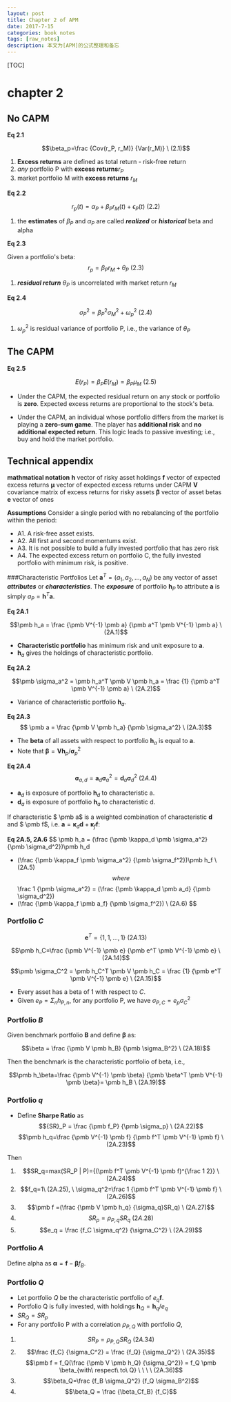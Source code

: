 ```yaml
---
layout: post
title: Chapter 2 of APM
date: 2017-7-15
categories: book notes
tags: [raw_notes]
description: 本文为[APM]的公式整理和备忘
---
```



[TOC]

# chapter 2
## No CAPM
<!-- Definition of $\beta_p$ -->
**Eq 2.1**

$$\beta_p=\frac {Cov(r_P, r_M)} {Var(r_M)} \ (2.1)$$

1. **Excess returns** are defined as total return - risk-free return
2. *any* portfolio P with **excess returns**$r_P$
3. market portfolio M with **excess returns** $r_M$

**Eq 2.2**

$$r_p(t)=\alpha_P + \beta_P r_M(t) + \epsilon_P(t) \ (2.2)$$

1. the **estimates** of $\beta_P$ and $\alpha_P$ are called ___realized___ or ___historical___ beta and alpha

**Eq 2.3**

Given a portfolio's beta:
$$r_p=\beta_P r_M + \theta_P \ (2.3)$$

1. ***residual return*** $\theta_P$ is uncorrelated with market return $r_M$

**Eq 2.4**

$$\sigma_P^2 = \beta_P^2 \sigma_M^2 + \omega_p^2 \ (2.4)$$

1. $\omega_p^2$ is residual variance of portfolio P, i.e., the variance of $\theta_P$

## The CAPM

**Eq 2.5**

$$E(r_P)=\beta_PE(r_M)=\beta_P\mu_M \ (2.5)$$

- Under the CAPM, the expected residual return on any stock or portfolio is **zero**. Expected excess returns are proportional to the stock's beta.

- Under the CAPM, an individual whose portfolio differs from the market is playing a **zero-sum game**. The player has **additional risk** and **no additional expected return**. This logic leads to passive investing; i.e., buy and hold the market portfolio.

## Technical appendix
**mathmatical notation**
$\pmb h$ vector of risky asset holdings
$\pmb f$ vector of expected excess returns
$\pmb \mu$ vector of expected excess returns under CAPM
$\pmb V$ covariance matrix of excess returns for risky assets
$\pmb \beta$ vector of asset betas
$\pmb e$ vector of ones

**Assumptions**
Consider a single period with no rebalancing of the portfolio within the period:

* A1. A risk-free asset exists.
* A2. All first and second momentums exist.
* A3. It is not possible to build a fully invested portfolio that has zero risk
* A4. The expected excess return on portfolio C, the fully invested portfolio with minimum risk, is positive.

###Characteristic Portfolios
Let $\pmb a^T=({a_1, a_2,..., a_N})$ be any vector of asset ***attributes*** or ***characteristics***. The ***exposure*** of portfolio $\pmb h_P$ to attribute $\pmb a$ is simply $a_P = \pmb h^T\pmb a$.

**Eq 2A.1**

$$\pmb h_a = \frac {\pmb V^{-1} \pmb a} {\pmb a^T \pmb V^{-1} \pmb a} \ (2A.1)$$

* **Characteristic portfolio** has minimum risk and unit exposure to $\pmb a$.
* $\pmb h_a$ gives the holdings of characteristic portfolio.

**Eq 2A.2**

$$\pmb \sigma_a^2 = \pmb h_a^T \pmb V \pmb h_a = \frac {1} {\pmb a^T \pmb V^{-1} \pmb a} \ (2A.2)$$

* Variance of characteristic portfolio $\pmb h_a$.

**Eq 2A.3**
$$ \pmb a = \frac {\pmb V \pmb h_a} {\pmb \sigma_a^2} \ (2A.3)$$

* The **beta** of all assets with respect to portfolio $\pmb h_a$ is equal to $\pmb a$.
* Note that $\pmb \beta=\pmb V \pmb h_p / \pmb \sigma_p^2$

**Eq 2A.4**
$$\pmb \sigma_{a, d} = \pmb a_d \pmb \sigma_a^2 = \pmb d_a \pmb \sigma_d^2 \ (2A.4)$$

* $\pmb a_d$ is exposure of portfolio $\pmb h_d$ to characteristic a.
* $\pmb d_a$ is exposure of portfolio $\pmb h_a$ to characteristic d.

If characteristic $ \pmb a$ is a weighted combination of characteristic $\pmb d$ and $ \pmb f$, i.e. $\pmb a = \pmb \kappa_d \pmb d+ \pmb \kappa_f \pmb f$:


**Eq 2A.5, 2A.6**
$$
\pmb h_a = 
(\frac {\pmb \kappa_d \pmb \sigma_a^2} {\pmb \sigma_d^2})\pmb h_d 
+ (\frac {\pmb \kappa_f \pmb \sigma_a^2} {\pmb \sigma_f^2})\pmb h_f
\ (2A.5)
$$
where
$$
\frac 1 {\pmb \sigma_a^2} = 
(\frac {\pmb \kappa_d \pmb a_d} {\pmb \sigma_d^2})
+ (\frac {\pmb \kappa_f \pmb a_f} {\pmb \sigma_f^2})
\ (2A.6)
$$

### Portfolio $C$

$$\pmb e^T = \{1,1,..., 1\} \ (2A.13)$$

$$\pmb h_C=\frac {\pmb V^{-1} \pmb e} {\pmb e^T \pmb V^{-1} \pmb e} \ (2A.14)$$

$$\pmb \sigma_C^2 = \pmb h_C^T \pmb V \pmb h_C = \frac {1} {\pmb e^T \pmb V^{-1} \pmb e} \ (2A.15)$$

* Every asset has a beta of 1 with respect to $C$.
* Given $e_P = \Sigma_n h_{P, n}$, for any portfolio P, we have $\sigma_{P, C} = e_p \sigma_C^2$

### Portfolio $B$
Given benchmark portfolio $\pmb B$ and define $\pmb \beta$ as:

$$\beta = \frac {\pmb V \pmb h_B} {\pmb \sigma_B^2} \ (2A.18)$$

Then the benchmark is the characteristic portfolio of beta, i.e.,

$$\pmb h_\beta=\frac {\pmb V^{-1} \pmb \beta} {\pmb \beta^T \pmb V^{-1} \pmb \beta}= \pmb h_B \ (2A.19)$$

### Portfolio $q$

* Define **Sharpe Ratio** as
$${SR}_P = \frac {\pmb f_P} {\pmb \sigma_p} \ (2A.22)$$
$$\pmb h_q=\frac {\pmb V^{-1} \pmb f} {\pmb f^T \pmb V^{-1} \pmb f} \ (2A.23)$$

Then

1. $$SR_q=max(SR_P | P)={(\pmb f^T \pmb V^{-1} \pmb f)^{\frac 1 2}} \ (2A.24)$$
2. $$f_q=1\ (2A.25), \  \sigma_q^2=\frac 1 {\pmb f^T \pmb V^{-1} \pmb f} \ (2A.26)$$
3. $$\pmb f =(\frac {\pmb V \pmb h_q} {\sigma_q}SR_q) \ (2A.27)$$
4. $$SR_p = \rho_{P,q}SR_q \ (2A.28)$$
5. $$e_q = \frac {f_C \sigma_q^2} {\sigma_C^2} \ (2A.29)$$

### Portfolio $A$
Define alpha as $\pmb \alpha=\pmb f - \pmb \beta f_B$.

### Portfolio $Q$

* Let portfolio $Q$ be the characteristic portfolio of $e_q\pmb f$.
* Portfolio Q is fully invested, with holdings $\pmb h_Q= \pmb h_q/e_q$
* $SR_Q=SR_p$
* For any portfolio P with a correlation $\rho_{P,Q}$ with portfolio $Q$, 

1. $$SR_P = \rho_{P,Q}SR_Q \ (2A.34)$$
2. $$\frac {f_C} {\sigma_C^2} = \frac {f_Q} {\sigma_Q^2} \ (2A.35)$$
$$\pmb f = f_Q(\frac {\pmb V \pmb h_Q} {\sigma_Q^2}) = f_Q \pmb \beta_{with\ respect\ to\ Q} \ \ \ \ (2A.36)$$
3. $$\beta_Q=\frac {f_B \sigma_Q^2} {f_Q \sigma_B^2}$$
4. $$\beta_Q = \frac {\beta_Cf_B} {f_C}$$
